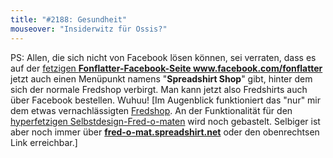 ```yaml
---
title: "#2188: Gesundheit"
mouseover: "Insiderwitz für Ossis?"
---
```


PS: 
Allen, die sich nicht von Facebook lösen können, sei verraten, dass es auf der <a href="http://www.facebook.com/fonflatter" title="Fred auf Facebook">fetzigen <strong>Fonflatter-Facebook-Seite www.facebook.com/fonflatter</strong></a> jetzt auch einen Menüpunkt namens "<strong>Spreadshirt Shop</strong>" gibt, hinter dem sich der normale Fredshop verbirgt. Man kann jetzt also Fredshirts auch über Facebook bestellen. Wuhuu!
[Im Augenblick funktioniert das "nur" mir dem etwas vernachlässigten <a href="http://fredshop.spreadshirt.net" title="Fredshop">Fredshop</a>. An der Funktionalität für den <a href="http://fred-o-mat.spreadshirt.net" title="Fred-o-mat">hyperfetzigen Selbstdesign-Fred-o-maten</a> wird noch gebastelt. Selbiger ist aber noch immer über <a href="http://fred-o-mat.spreadshirt.net" title="Fred-o-mat"><strong>fred-o-mat.spreadshirt.net</strong></a> oder den obenrechtsen Link erreichbar.]
